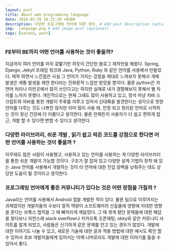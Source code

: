 ```yaml
---
layout: post
title: About web programming language
date: 2018-05-29 18:32:20 +0300
description: 다양한 프로그래밍 언어에 대한 생각. # Add post description (optional)
img:  language.png # Add image post (optional)
tags: [second, post]
---
```


### FE부터 BE까지 어떤 언어를 사용하는 것이 좋을까?

지금까지 여러 언어를 마치 겉핥기만 하듯이 간단한 블로그 제작만을 해왔다. Spring, Django, Jekyll 프레임 워크와 Java, Python, Ruby 와 같은 언어를 사용해서 만들었다. 제작 하면서 느낀점은 사실 그 언어가 가지는 강점을 제대로 느껴보지 못해서 개체 발생은 계통 발생을 재연 한다라는 진화론적 느낌만 받았을 뿐이다. 물론 python은 자연어 처리나 이런곳에서 많이 쓰인다고는 하지만 실제로 내가 경험해보지 못해서 별 차이를 느끼지 못했다. 개인적으로는 현재 그래도 많이 사용하고 있고, 정석 마냥 자바 스크립트와 자바를 통한 개발이 주류를 이루고 있어서 신대륙을 발견한다는 생각으로 핫한 언어를 다루는 것도 나쁘진 않지만 이미 많이 사용 돼, 안정 되고 정리된 언어로 시작하는 것이 정신 건강에 더 이롭다고 생각한다. 물론 언제든지 사용자가 더 쉽고 편하게 접근, 개발 할 수 있다면 변할 수 있다고 생각한다.

### 다양한 라이브러리, 쉬운 개발 , 읽기 쉽고 적은 코드를 강점으로 한다면 어떤 언어를 사용하는 것이 좋을까 ?

아무래도 많은 사람이 사용했고, 사용하고 있는 언어를 사용하는 게 다양한 라이브러리를 통한 쉬운 개발이 가능할 것이다. 구조가 잘 잡혀 있고 다양한 설계 기법이 정착 돼 있는 Java 언어를 사용해서 개발하는 것이 타 언어에 대한 진입 장벽을 낮춰주는 데도 상당한 도움이 될 것이라고 생각한다.

### 프로그래밍 언어에게 좋은 커뮤니티가 있다는 것은 어떤 장점을 가질까 ?

Java라는 언어를 사용해서 Android 앱을 개발한 적이 있다. 물론 팀으로 이루어지는 과제였지만 개발자들의 수보다 질적 역량이 소프트웨어의 산출물에 영향에 지대한 영향을 준다는 브룩스 법칙을 그 때 뼈저리게 깨달았다. 그 때 겪게 됐던 문제들에 대한 해답을 찾다보니 자연스레 stack overflow나 카카오톡 오픈채팅, okky와 같은 커뮤니티 사이트를 알게 되었고, 사람들은 신기하게 같은 문제를 안고 있는 경우가 많았다. 개발에 대한 이야기도 나눌 수 있고, 새로운 기술에 대한 글과 적용 방법에 대한 예시도 확인 할 수 있어서 초보 개발자들에게 있어서는 어깨 너머로라도 개발에 대한 이야기를 들을 수 있어서 좋다. 